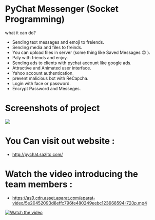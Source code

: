 # PyChat Messenger (Socket Programming)


what it can do?

  - Sending text messages and emoji to freiends.
  - Sending media and files to freinds. 
  - You can upload files in server (some thing like Saved Messages 😊 ).
  - Paly with friends and enjoy.
  - Sending ads to clients with pychat account like google ads.
  - Attractive and Animated user interface.
  - Yahoo account authentication.
  - prevent malicious bot with ReCapcha.
  - Login with face or password.
  - Encrypt Password and Messeges.
  
  
  # Screenshots of project
  ![](http://8upload.ir/uploads/f597997611.gif)
  
  
  # You Can visit out website :
  - http://pychat.sazito.com/
  
  
  # Watch the video introducing the team members :
  - https://as9.cdn.asset.aparat.com/aparat-video/5e20452093d8effc796fe480249eebc123968594-720p.mp4
  
  [![Watch the video](https://i.imgur.com/vKb2F1B.png)](https://as9.cdn.asset.aparat.com/aparat-video/5e20452093d8effc796fe480249eebc123968594-720p.mp4)
 
  
  
